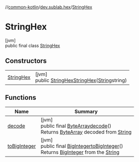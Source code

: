 //[common-kotlin](../../../index.md)/[dev.sublab.hex](../index.md)/[StringHex](index.md)

# StringHex

[jvm]\
public final class [StringHex](index.md)

## Constructors

| | |
|---|---|
| [StringHex](-string-hex.md) | [jvm]<br>public [StringHex](index.md)[StringHex](-string-hex.md)([String](https://docs.oracle.com/javase/8/docs/api/java/lang/String.html)string) |

## Functions

| Name | Summary |
|---|---|
| [decode](decode.md) | [jvm]<br>public final [ByteArray](https://kotlinlang.org/api/latest/jvm/stdlib/kotlin/-byte-array/index.html)[decode](decode.md)()<br>Returns [ByteArray](https://kotlinlang.org/api/latest/jvm/stdlib/kotlin/-byte-array/index.html) decoded from [String](https://kotlinlang.org/api/latest/jvm/stdlib/kotlin/-string/index.html) |
| [toBigInteger](to-big-integer.md) | [jvm]<br>public final [BigInteger](https://docs.oracle.com/javase/8/docs/api/java/math/BigInteger.html)[toBigInteger](to-big-integer.md)()<br>Returns [BigInteger](https://docs.oracle.com/javase/8/docs/api/java/math/BigInteger.html) from the [String](https://kotlinlang.org/api/latest/jvm/stdlib/kotlin/-string/index.html) |
